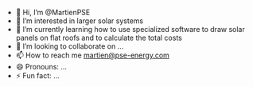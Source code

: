 - 👋 Hi, I’m @MartienPSE
- 👀 I’m interested in larger solar systems
- 🌱 I’m currently learning how to use specialized software to draw solar panels on flat roofs and to calculate the total costs
- 💞️ I’m looking to collaborate on ...
- 📫 How to reach me martien@pse-energy.com
- 😄 Pronouns: ...
- ⚡ Fun fact: ...

<!---
MartienPSE/MartienPSE is a ✨ special ✨ repository because its `README.md` (this file) appears on your GitHub profile.
You can click the Preview link to take a look at your changes.
--->
